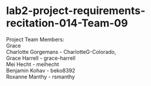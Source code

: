 # lab2-project-requirements-recitation-014-Team-09
Project Team Members: <br/>
Grace <br/>
Charlotte Gorgemans - CharlotteG-Colorado, <br/>
Grace Harrell - grace-harrell <br/>
Mei Hecht - meihecht <br/>
Benjamin Kohav - beko8392 <br/>
Roxanne Manthy - rsmanthy <br/>
